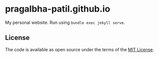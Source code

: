 # pragalbha-patil.github.io

My personal website. Run using `bundle exec jekyll serve`.

## License

The code is available as open source under the terms of the [MIT License](https://opensource.org/licenses/MIT).
